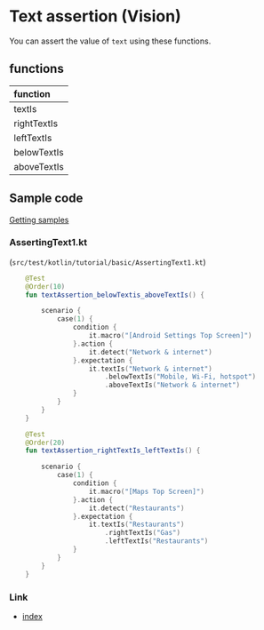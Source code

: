 # Text assertion (Vision)

You can assert the value of `text` using these functions.

## functions

| function    |
|:------------|
| textIs      |
| rightTextIs |
| leftTextIs  |
| belowTextIs |
| aboveTextIs |

## Sample code

[Getting samples](../../getting_samples.md)

### AssertingText1.kt

(`src/test/kotlin/tutorial/basic/AssertingText1.kt`)

```kotlin
    @Test
    @Order(10)
    fun textAssertion_belowTextis_aboveTextIs() {

        scenario {
            case(1) {
                condition {
                    it.macro("[Android Settings Top Screen]")
                }.action {
                    it.detect("Network & internet")
                }.expectation {
                    it.textIs("Network & internet")
                        .belowTextIs("Mobile, Wi-Fi, hotspot")
                        .aboveTextIs("Network & internet")
                }
            }
        }
    }

    @Test
    @Order(20)
    fun textAssertion_rightTextIs_leftTextIs() {

        scenario {
            case(1) {
                condition {
                    it.macro("[Maps Top Screen]")
                }.action {
                    it.detect("Restaurants")
                }.expectation {
                    it.textIs("Restaurants")
                        .rightTextIs("Gas")
                        .leftTextIs("Restaurants")
                }
            }
        }
    }
```

### Link

- [index](../../../../index.md)

